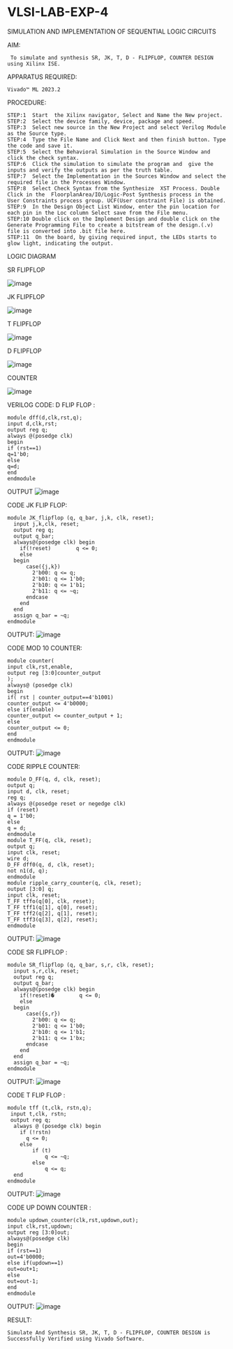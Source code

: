 # VLSI-LAB-EXP-4
SIMULATION AND IMPLEMENTATION OF SEQUENTIAL LOGIC CIRCUITS

AIM:
```
 To simulate and synthesis SR, JK, T, D - FLIPFLOP, COUNTER DESIGN using Xilinx ISE.
```
APPARATUS REQUIRED:
```
Vivado™ ML 2023.2
```
PROCEDURE:
```
STEP:1  Start  the Xilinx navigator, Select and Name the New project.
STEP:2  Select the device family, device, package and speed.       
STEP:3  Select new source in the New Project and select Verilog Module as the Source type.                       
STEP:4  Type the File Name and Click Next and then finish button. Type the code and save it.
STEP:5  Select the Behavioral Simulation in the Source Window and click the check syntax.                       
STEP:6  Click the simulation to simulate the program and  give the inputs and verify the outputs as per the truth table.               
STEP:7  Select the Implementation in the Sources Window and select the required file in the Processes Window.
STEP:8  Select Check Syntax from the Synthesize  XST Process. Double Click in the  FloorplanArea/IO/Logic-Post Synthesis process in the User Constraints process group. UCF(User constraint File) is obtained. 
STEP:9  In the Design Object List Window, enter the pin location for each pin in the Loc column Select save from the File menu.
STEP:10 Double click on the Implement Design and double click on the Generate Programming File to create a bitstream of the design.(.v) file is converted into .bit file here.
STEP:11  On the board, by giving required input, the LEDs starts to glow light, indicating the output.
```
LOGIC DIAGRAM

SR FLIPFLOP

![image](https://github.com/navaneethans/VLSI-LAB-EXP-4/assets/6987778/77fb7f38-5649-4778-a987-8468df9ea3c3)


JK FLIPFLOP

![image](https://github.com/navaneethans/VLSI-LAB-EXP-4/assets/6987778/1510e030-4ddc-42b1-88ce-d00f6f0dc7e6)

T FLIPFLOP

![image](https://github.com/navaneethans/VLSI-LAB-EXP-4/assets/6987778/7a020379-efb1-4104-85ee-439d660baa08)


D FLIPFLOP

![image](https://github.com/navaneethans/VLSI-LAB-EXP-4/assets/6987778/dda843c5-f0a0-4b51-93a2-eaa4b7fa8aa0)


COUNTER

![image](https://github.com/navaneethans/VLSI-LAB-EXP-4/assets/6987778/a1fc5f68-aafb-49a1-93d2-779529f525fa)

VERILOG CODE:
D FLIP FLOP :
```
module dff(d,clk,rst,q);
input d,clk,rst;
output reg q;
always @(posedge clk)
begin
if (rst==1)
q=1'b0;
else
q=d;
end
endmodule
```
OUTPUT
![image](https://github.com/Devikavijaya/VLSI-LAB-EXP-4/assets/164987794/a56341ae-5e6c-4a92-bed2-fa365e5758b1)

CODE JK FLIP FLOP:
```
module JK_flipflop (q, q_bar, j,k, clk, reset);
  input j,k,clk, reset;
  output reg q;
  output q_bar;
  always@(posedge clk) begin
    if(!reset)        q <= 0;
    else 
  begin
      case({j,k})
        2'b00: q <= q;  
        2'b01: q <= 1'b0; 
        2'b10: q <= 1'b1;
        2'b11: q <= ~q; 
      endcase
    end
  end
  assign q_bar = ~q;
endmodule
```

OUTPUT:
![image](https://github.com/Devikavijaya/VLSI-LAB-EXP-4/assets/164987794/b4dfddde-4b10-4157-9f8c-8f8096eae5b8)

CODE MOD 10 COUNTER:
```
module counter(
input clk,rst,enable,
output reg [3:0]counter_output
);
always@ (posedge clk)
begin 
if( rst | counter_output==4'b1001)
counter_output <= 4'b0000;
else if(enable)
counter_output <= counter_output + 1;
else
counter_output <= 0;
end
endmodule
```
OUTPUT:
![image](https://github.com/Devikavijaya/VLSI-LAB-EXP-4/assets/164987794/d3120ea1-65e0-4171-8de3-45da494e7cdc)

CODE RIPPLE COUNTER:
```
module D_FF(q, d, clk, reset);
output q;
input d, clk, reset;
reg q;
always @(posedge reset or negedge clk)
if (reset)
q = 1'b0;
else
q = d;
endmodule
module T_FF(q, clk, reset);
output q;
input clk, reset;
wire d;
D_FF dff0(q, d, clk, reset);
not n1(d, q); 
endmodule
module ripple_carry_counter(q, clk, reset);
output [3:0] q;
input clk, reset;
T_FF tffo(q[0], clk, reset);
T_FF tff1(q[1], q[0], reset);
T_FF tff2(q[2], q[1], reset);
T_FF tff3(q[3], q[2], reset);
endmodule
```

OUTPUT:
![image](https://github.com/Devikavijaya/VLSI-LAB-EXP-4/assets/164987794/78bb896a-f0d8-4c49-834d-2ecfe789195a)

CODE SR FLIPFLOP :
```
module SR_flipflop (q, q_bar, s,r, clk, reset);
  input s,r,clk, reset;
  output reg q;
  output q_bar;
  always@(posedge clk) begin 
    if(!reset)�        q <= 0;
    else 
  begin
      case({s,r})
        2'b00: q <= q;    
        2'b01: q <= 1'b0; 
        2'b10: q <= 1'b1; 
        2'b11: q <= 1'bx; 
      endcase
    end
  end
  assign q_bar = ~q;
endmodule
```

OUTPUT:
![image](https://github.com/Devikavijaya/VLSI-LAB-EXP-4/assets/164987794/6b5889a1-4067-4eff-af9e-e5560a99a1c7)

CODE T FLIP FLOP :
```
module tff (t,clk, rstn,q);  
 input t,clk, rstn;
 output reg q;
  always @ (posedge clk) begin  
    if (!rstn)  
      q <= 0;  
    else  
        if (t)  
            q <= ~q;  
        else  
            q <= q;  
  end  
endmodule
```

OUTPUT:
![image](https://github.com/Devikavijaya/VLSI-LAB-EXP-4/assets/164987794/9b7819d3-8780-49ad-b972-230e5d8a7bc7)

CODE UP DOWN COUNTER :
```
module updown_counter(clk,rst,updown,out);
input clk,rst,updown;
output reg [3:0]out;
always@(posedge clk)
begin
if (rst==1)
out=4'b0000;
else if(updown==1)
out=out+1;
else
out=out-1;
end
endmodule
```
OUTPUT:
![image](https://github.com/Devikavijaya/VLSI-LAB-EXP-4/assets/164987794/0a8ce6e3-197b-4c69-918b-fcf979f536e0)

RESULT:
```
Simulate And Synthesis SR, JK, T, D - FLIPFLOP, COUNTER DESIGN is Successfully Verified using Vivado Software.
```










